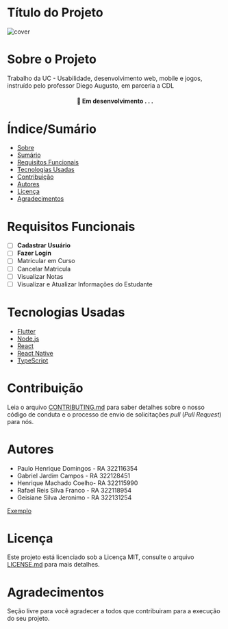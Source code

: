 # Título do Projeto

![cover](https://github.com/pyhpaulo/uc_usabilidade_group/assets/87779561/f24d57b7-2123-429d-958e-ad14b11936ff)

# Sobre o Projeto

Trabalho da UC - Usabilidade, desenvolvimento web, mobile e jogos, instruído pelo professor Diego Augusto, em parceria a CDL

<h4 align="center"> 
	🚧  Em desenvolvimento . . .
</h4>

# Índice/Sumário

* [Sobre](#sobre-o-projeto)
* [Sumário](#índice/sumário)
* [Requisitos Funcionais](#requisitos-funcionais)
* [Tecnologias Usadas](#tecnologias-usadas)
* [Contribuição](#contribuição)
* [Autores](#autores)
* [Licença](#licença)
* [Agradecimentos](#agradecimentos)


# Requisitos Funcionais 

- [ ] **Cadastrar Usuário**
- [ ] **Fazer Login**
- [ ] Matricular em Curso
- [ ] Cancelar Matricula
- [ ] Visualizar Notas
- [ ] Visualizar e Atualizar Informações do Estudante

# Tecnologias Usadas

- [Flutter](https://flutter.dev/)
- [Node.js](https://nodejs.org/en/)
- [React](https://pt-br.reactjs.org/)
- [React Native](https://reactnative.dev/)
- [TypeScript](https://www.typescriptlang.org/)

# Contribuição

Leia o arquivo [CONTRIBUTING.md](CONTRIBUTING.md) para saber detalhes sobre o nosso código de conduta e o processo de envio de solicitações *pull* (*Pull Request*) para nós.

# Autores
<ul>
	<li>Paulo Henrique Domingos - RA 322116354</li>
	<li>Gabriel Jardim Campos - RA 322128451</li>
	<li>Henrique Machado Coelho- RA 322115990</li>
	<li>Rafael Reis Silva Franco - RA 322118954</li>
	<li>Geisiane Silva Jeronimo - RA 322131254</li>
</ul>


[Exemplo](https://github.com/testing-library/react-testing-library#contributors)

# Licença

Este projeto está licenciado sob a Licença MIT,  consulte o arquivo [LICENSE.md](LICENSE.md) para mais detalhes.

# Agradecimentos

Seção livre para você agradecer a todos que contribuiram para a execução do seu projeto.
